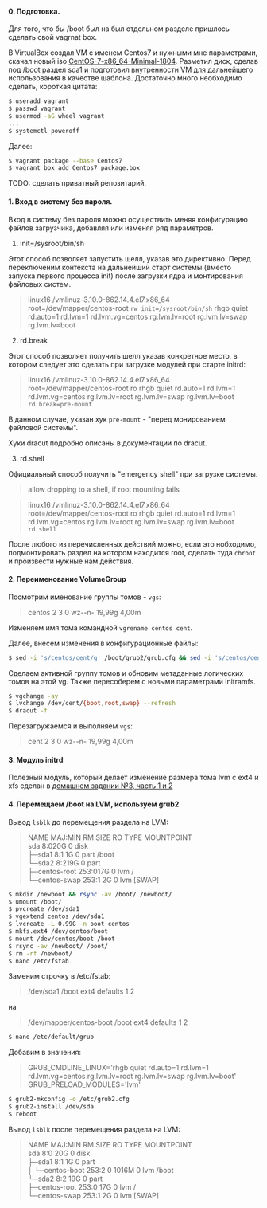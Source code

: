 #### 0. Подготовка.

Для того, что бы /boot был на был отдельном разделе пришлось сделать свой vagrnat box.

В VirtualBox создал VM с именем Centos7 и нужными мне параметрами, скачал новый iso [CentOS-7-x86_64-Minimal-1804](http://mirror.corbina.net/pub/Linux/centos/7.5.1804/isos/x86_64/CentOS-7-x86_64-Minimal-1804.iso). Разметил диск, сделав под /boot раздел sda1 и подготовил внутренности VM для дальнейшего использования в качестве шаблона. Достаточно много необходимо сделать, короткая цитата:

```sh
$ useradd vagrant
$ passwd vagrant
$ usermod -aG wheel vagrant
...
$ systemctl poweroff
```

Далее:

```sh
$ vagrant package --base Centos7
$ vagrant box add Centos7 package.box
```

TODO: сделать приватный репозитарий.


#### 1. Вход в систему без пароля.

Вход в систему без пароля можно осуществить меняя конфигурацию файлов загрузчика, добавляя или изменяя ряд параметров.

1. init=/sysroot/bin/sh

Этот способ позволяет запустить шелл, указав это директивно. Перед переключеним контекста на дальнейший старт системы (вместо запуска первого процесса init) после загрузки ядра и монтирования файловых систем.

>linux16 /vmlinuz-3.10.0-862.14.4.el7.x86_64 root=/dev/mapper/centos-root `rw init=/sysroot/bin/sh` rhgb quiet rd.auto=1 rd.lvm=1 rd.lvm.vg=centos rg.lvm.lv=root rg.lvm.lv=swap rg.lvm.lv=boot 

2. rd.break

Этот способ позволяет получить шелл указав конкретное место, в котором следует это сделать при загрузке модулей при старте initrd:

>linux16 /vmlinuz-3.10.0-862.14.4.el7.x86_64 root=/dev/mapper/centos-root ro rhgb quiet rd.auto=1 rd.lvm=1 rd.lvm.vg=centos rg.lvm.lv=root rg.lvm.lv=swap rg.lvm.lv=boot `rd.break=pre-mount`

В данном случае, указан хук `pre-mount` - "перед монированием файловой системы".

Хуки dracut подробно описаны в документации по dracut.

3. rd.shell

Официальный способ получить "emergency shell" при загрузке системы.

>allow dropping to a shell, if root mounting fails

>linux16 /vmlinuz-3.10.0-862.14.4.el7.x86_64 root=/dev/mapper/centos-root ro rhgb quiet rd.auto=1 rd.lvm=1 rd.lvm.vg=centos rg.lvm.lv=root rg.lvm.lv=swap rg.lvm.lv=boot `rd.shell`

После любого из перечисленных действий можно, если это нобходимо, подмонтировать раздел на котором находится root, сделать туда `chroot` и произвести нужные нам действия.

#### 2. Переименование VolumeGroup

Посмотрим именование группы томов - `vgs`:

>centos   2   3   0 wz--n- 19,99g 4,00m

Изменяем имя тома командной `vgrename centos cent`.

Далее, внесем изменения в конфигурационные файлы:

```sh
$ sed -i 's/centos/cent/g' /boot/grub2/grub.cfg && sed -i 's/centos/cent/g' /etc/fstab
```

Сделаем активной группу томов и обновим метаданные логических томов на этой vg. Также пересоберем с новыми параметрами initramfs. 

```sh
$ vgchange -ay
$ lvchange /dev/cent/{boot,root,swap} --refresh
$ dracut -f
```

Перезагружаемся и выполняем `vgs`:

>cent   2   3   0 wz--n- 19,99g 4,00m

#### 3. Модуль initrd

Полезный модуль, который делает изменение размера тома lvm с ext4 и xfs сделан в [домашнем задании №3, часть 1 и 2](https://github.com/kakoka/otus-homework/tree/master/hw03#1-%D1%83%D0%BC%D0%B5%D0%BD%D1%8C%D1%88%D0%B8%D1%82%D1%8C-ext4--%D0%B4%D0%BE-8-gb)

#### 4. Перемещаем /boot на LVM, используем grub2

Вывод `lsblk` до перемещения раздела на LVM:

>NAME            MAJ:MIN RM SIZE RO TYPE MOUNTPOINT \
>sda               8:020G  0 disk                   \
>├─sda1            8:1 1G  0 part /boot             \
>└─sda2            8:219G  0 part                   \
>  ├─centos-root 253:017G  0 lvm  /                 \
>  └─centos-swap 253:1 2G  0 lvm  [SWAP]

```sh
$ mkdir /newboot && rsync -av /boot/ /newboot/
$ umount /boot/
$ pvcreate /dev/sda1
$ vgextend centos /dev/sda1
$ lvcreate -L 0.99G -n boot centos
$ mkfs.ext4 /dev/centos/boot 
$ mount /dev/centos/boot /boot
$ rsync -av /newboot/ /boot/
$ rm -rf /newboot/
$ nano /etc/fstab 
```

Заменим строчку в /etc/fstab:

> /dev/sda1 /boot ext4 defaults 1 2

на

> /dev/mapper/centos-boot /boot ext4 defaults 1 2

```sh
$ nano /etc/default/grub 
```

Добавим в значения:

> GRUB_CMDLINE_LINUX='rhgb quiet rd.auto=1 rd.lvm=1 rd.lvm.vg=centos rg.lvm.lv=root rg.lvm.lv=swap rg.lvm.lv=boot' \
> GRUB_PRELOAD_MODULES='lvm'

```sh
$ grub2-mkconfig -o /etc/grub2.cfg 
$ grub2-install /dev/sda
$ reboot
```

Вывод `lsblk` после перемещения раздела на LVM:

>NAME            MAJ:MIN RM  SIZE RO TYPE MOUNTPOINT \
>sda               8:0 20G  0 disk                   \
>├─sda1            8:1  1G  0 part                   \
>│ └─centos-boot 253:2    0 1016M  0 lvm  /boot      \
>└─sda2            8:2 19G  0 part                   \
>  ├─centos-root 253:0 17G  0 lvm  /                 \
>  └─centos-swap 253:1  2G  0 lvm  [SWAP]     
